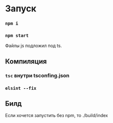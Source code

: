 [comment]: <> (Так, а тут я пожалуй объяснюсь, 
я изначально подумал, что нужно было делать на реакте, 
а только потом узнал, что у вас wasaby и нет реакта)

# Запуск
### `npm i`
### `npm start`
Файлы js подложил под ts.

## Компиляция
### `tsc` внутри tsconfing.json
### `elsint --fix`

## Билд
Если хочется запустить без npm, то ./build/index

